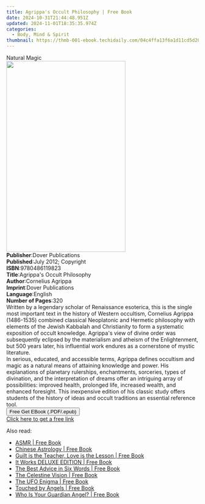 ```yaml
---
title: Agrippa's Occult Philosophy | Free Book
date: 2024-10-31T21:44:48.951Z
updated: 2024-11-01T18:35:35.974Z
categories:
  - Body, Mind & Spirit
thumbnail: https://thmb-001-ebook.techidaily.com/04c4ffa13f6a1d11cd5d20e5b754a624dcfc8e3eee4fe5b5b8caff153a4adb9e.jpg
---
```

<main id="book-container">
  <div class="flex flex-col">
    <div class="book-brief flex-1 py-6 px-4 sm:p-6 md:py-10 md:px-8">
      <!-- brief-->
      <div class="book-brief-main">Natural Magic</div>
    </div>
    <div
      class="book-meta-info flex-1 grid gap-4 col-start-1 col-end-3 row-start-1 sm:mb-6 sm:grid-cols-4 lg:gap-6 lg:col-start-2 lg:row-end-6 lg:row-span-6 lg:mb-0"
    >
      <div
        class="book-meta-info-left place-content-center mt-4 p-4 text-sm leading-6 col-start-2 col-span-2 dark:text-slate-400"
      >
        <img
          class="w-full h-500 object-cover rounded-lg sm:h-255 sm:col-span-2 lg:col-span-full"
          src="https://img-001-ebook.techidaily.com/e3efaf5dc19fd8e975cd6bc624b612a2eeb0f389820121d6536a840bedc1ed57.jpg"
          alt=""
          width="312"
          height="500"
        />
      </div>
      <div
        class="book-meta-info-right mt-2 col-start-1 row-start-2 col-span-3 self-center"
      >
        <!-- meta data  -->
        <div class="flex flex-col px-4 md:px-8">
          <div class="flex-1">
            <strong>Publisher</strong>:<span class="px-2"
              >Dover Publications</span
            >
          </div>
          <div class="flex-1">
            <strong>Published</strong>:<span class="px-2"
              >July 2012; Copyright</span
            >
          </div>
          <div class="flex-1">
            <strong>ISBN</strong>:<span class="px-2">9780486119823</span>
          </div>
          <div class="flex-1">
            <strong>Title</strong>:<span class="px-2"
              >Agrippa&#39;s Occult Philosophy</span
            >
          </div>
          <div class="flex-1">
            <strong>Author</strong>:<span class="px-2">Cornelius Agrippa</span>
          </div>
          <div class="flex-1">
            <strong>Imprint</strong>:<span class="px-2"
              >Dover Publications</span
            >
          </div>
          <div class="flex-1">
            <strong>Language</strong>:<span class="px-2">English</span>
          </div>
          <div class="flex-1">
            <strong>Number of Pages</strong>:<span class="px-2">320</span>
          </div>
        </div>
      </div>
    </div>
    <div class="book-description flex-1 py-6 px-4 sm:p-6 md:py-10 md:px-8">
      <div class="book-description-main">
        <div accordion-content="" id="description">
          Written by a legendary scholar of Renaissance esoterica, this is the
          single most important text in the history of Western occultism,
          Cornelius Agrippa (1486-1535) combined classical Neoplatonic and
          Hermetic philosophy with elements of the Jewish Kabbalah and
          Christianity to form a systematic exposition of occult knowledge.
          Agrippa's view of divine order was subsequently eclipsed by the
          materialism and atheism of the Enlightenment, but 500 years later, his
          influential work endures as a cornerstone of mystic literature.<br />In
          serious, educated, and accessible terms, Agrippa defines occultism and
          magic as a natural means of attaining knowledge and power. His
          explanations of planetary rulerships, enchantments, sorceries, types
          of divination, and the interpretation of dreams offer an intriguing
          array of possibilities: improved health, prolonged life, increased
          wealth, and enhanced foresight. This inexpensive edition of his
          classic study offers students of the history of ideas and occult
          traditions an essential reference tool.
        </div>
      </div>
    </div>
    <div class="book-excerpts flex-1 py-6 px-4 sm:p-6 md:py-10 md:px-8"></div>
    <div
      class="book-about-author flex-1 py-6 px-4 sm:p-6 md:py-10 md:px-8"
    ></div>
    <div class="book-free-get flex-1 py-6 px-4 sm:p-6 md:py-10 md:px-8">
      <button
        id="btn-free-get"
        class="bg-blue-500 hover:bg-blue-700 text-white font-bold py-2 px-4 rounded"
      >
        Free Get EBook (.PDF/.epub)
      </button>
      <div id="countdown-display" class="px-2 text-lg mt-2"></div>
      <a
        id="free-link"
        class="hidden bg-blue-500 hover:bg-blue-700 text-white font-bold py-2 px-4 rounded"
        href="https://www.ebooks.com/en-us/book/96417489/agrippa-s-occult-philosophy/cornelius-agrippa/"
        target="_blank"
        >Click here to get a free link</a
      >
    </div>
    <script>
      let countdownTime = 0;
      let countdownInterval = null;
      document
        .getElementById('btn-free-get')
        .addEventListener('click', startCountdown);
      function startCountdown() {
        countdownTime = new Date().getTime() + 60000 * 3;
        countdownInterval = setInterval(updateCountdown, 1000);
        document.getElementById('btn-free-get').disabled = true;
        document
          .getElementById('btn-free-get')
          .classList.add('bg-gray-500', 'cursor-not-allowed');
      }
      function updateCountdown() {
        let currentTime = new Date().getTime();
        let timeLeft = countdownTime - currentTime;
        let secondsLeft = Math.floor(timeLeft / 1000);
        document.getElementById('countdown-display').innerHTML =
          `Remaining time: ${secondsLeft} seconds.`;
        if (secondsLeft <= 0) {
          clearInterval(countdownInterval);
          document.getElementById('btn-free-get').classList.add('hidden');
          document.getElementById('free-link').classList.remove('hidden');
          document.getElementById('countdown-display').innerHTML = '';
        }
      }
    </script>
  </div>
</main>

<ins class="adsbygoogle"
      style="display:block"
      data-ad-client="ca-pub-7571918770474297"
      data-ad-slot="8358498916"
      data-ad-format="auto"
      data-full-width-responsive="true"></ins>
    

<span class="atpl-alsoreadstyle">Also read:</span>
<div><ul>
<li><a href="https://novels-ebooks.techidaily.com/2028077-9781615648276-asmr/"><u>ASMR | Free Book</u></a></li>
<li><a href="https://novels-ebooks.techidaily.com/202906-9780759520486-chinese-astrology/"><u>Chinese Astrology | Free Book</u></a></li>
<li><a href="https://novels-ebooks.techidaily.com/203004-9780759520820-guilt-is-the-teacher-love-is-the-lesson/"><u>Guilt is the Teacher, Love is the Lesson | Free Book</u></a></li>
<li><a href="https://novels-ebooks.techidaily.com/2029268-9780698198661-it-works-deluxe-edition/"><u>It Works DELUXE EDITION | Free Book</u></a></li>
<li><a href="https://novels-ebooks.techidaily.com/2029335-9781466874930-the-best-advice-in-six-words/"><u>The Best Advice in Six Words | Free Book</u></a></li>
<li><a href="https://novels-ebooks.techidaily.com/203076-9780759522893-the-celestine-vision/"><u>The Celestine Vision | Free Book</u></a></li>
<li><a href="https://novels-ebooks.techidaily.com/202837-9780446930529-the-ufo-enigma/"><u>The UFO Enigma | Free Book</u></a></li>
<li><a href="https://novels-ebooks.techidaily.com/203145-9780759522060-touched-by-angels/"><u>Touched by Angels | Free Book</u></a></li>
<li><a href="https://novels-ebooks.techidaily.com/203121-9780759523609-who-is-your-guardian-angel/"><u>Who Is Your Guardian Angel? | Free Book</u></a></li>
</ul></div>

